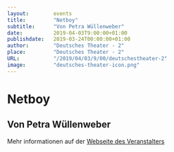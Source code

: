 ```yaml
---
layout:        events
title:         "Netboy"
subtitle:      "Von Petra Wüllenweber"
date:          2019-04-03T9:00:00+01:00
publishdate:   2019-03-24T00:00:00+01:00
author:        "Deutsches Theater - 2"
place:         "Deutsches Theater - 2"
URL:           "/2019/04/03/9/00/deutschestheater-2"
image:         "deutsches-theater-icon.png"
---
```


Netboy
===========

Von Petra Wüllenweber
-----------



Mehr informationen auf der [Webseite des Veranstalters](https://www.dt-goettingen.de/stueck/netboy/)
